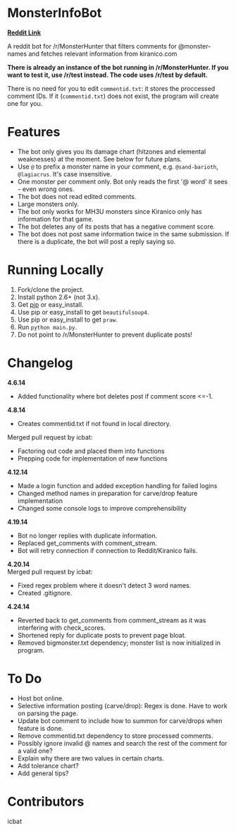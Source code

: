 MonsterInfoBot
===============  

**[Reddit Link](http://www.reddit.com/r/MonsterHunter/comments/229ljg/introducing_umonsterinfobot/)**  

A reddit bot for /r/MonsterHunter that filters comments for @monster-names and fetches relevant information from kiranico.com  

**There is already an instance of the bot running in /r/MonsterHunter. If you want to test it, use /r/test instead. The code uses /r/test by default.**  

There is no need for you to edit `commentid.txt`: it stores the proccessed comment IDs. If it (`commentid.txt`) does not exist, the program will create one for you.  

Features
===============  
- The bot only gives you its damage chart (hitzones and elemental weaknesses) at the moment. See below for future plans.  
- Use `@` to prefix a monster name in your comment, e.g. `@sand-barioth`, `@lagiacrus`. It's case insensitive.  
- One monster per comment only. Bot only reads the first '@ word' it sees - even wrong ones.  
- The bot does not read edited comments.
- Large monsters only.  
- The bot only works for MH3U monsters since Kiranico only has information for that game.  
- The bot deletes any of its posts that has a negative comment score.  
- The bot does not post same information twice in the same submission. If there is a duplicate, the bot will post a reply saying so.

Running Locally  
===============  
1. Fork/clone the project.  
2. Install python 2.6+ (not 3.x).  
3. Get [pip](http://www.pip-installer.org/en/latest/installing.html) or easy_install.  
4. Use pip or easy_install to get `beautifulsoup4`.  
5. Use pip or easy_install to get `praw`.  
6. Run `python main.py`.  
7. Do not point to /r/MonsterHunter to prevent duplicate posts!  

Changelog
===============
**4.6.14**  
- Added functionality where bot deletes post if comment score <=-1.  

**4.8.14**  
- Creates commentid.txt if not found in local directory.  

Merged pull request by icbat:  
- Factoring out code and placed them into functions
- Prepping code for implementation of new functions  

**4.12.14**
- Made a login function and added exception handling for failed logins  
- Changed method names in preparation for carve/drop feature implementation  
- Changed some console logs to improve comprehensibility  

**4.19.14**
- Bot no longer replies with duplicate information. 
- Replaced get_comments with comment_stream.
- Bot will retry connection if connection to Reddit/Kiranico fails.  

**4.20.14**  
Merged pull request by icbat:  
- Fixed regex problem where it doesn't detect 3 word names.  
- Created .gitignore.  

**4.24.14**  
- Reverted back to get_comments from comment_stream as it was interfering with check_scores.  
- Shortened reply for duplicate posts to prevent page bloat.  
- Removed bigmonster.txt dependency; monster list is now initialized in program.

To Do
===============
- Host bot online.
- Selective information posting (carve/drop): Regex is done. Have to work on parsing the page.
- Update bot comment to include how to summon for carve/drops when feature is done.  
- Remove commentid.txt dependency to store processed comments.
- Possibly ignore invalid @ names and search the rest of the comment for a valid one?  
- Explain why there are two values in certain charts.  
- Add tolerance chart?  
- Add general tips?  

Contributors
===============
icbat